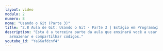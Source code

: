 ```yaml
---
layout: video
modulo: 2
numero: 8
nome: "Usando o Git (Parte 3)"
title: "2.8 Aula de Git: Usando o Git - Parte 3 | Estágio em Programação"
description: "Esta é a terceira parte da aula que ensinará você a usar Git para
  armazenar e compartilhar códigos."
youtube_id: "YaGKafdcnf4"
---
```


